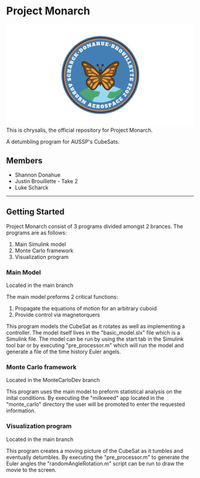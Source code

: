 # Project Monarch
![Image](./logo.png)
This is chrysalis, the official repository for Project Monarch.

A detumbling program for AUSSP's CubeSats.

## Members
- Shannon Donahue
- Justin Brouillette - Take 2
- Luke Scharck

---

## Getting Started
Project Monarch consist of 3 programs divided amongst 2 brances. The programs are as follows:

1. Main Simulink model
3. Monte Carlo framework
5. Visualization program

### Main Model
Located in the main branch

The main model preforms 2 critical functions:
1. Propagate the equations of motion for an arbitrary cuboid
2. Provide control via magnetorquers

This program models the CubeSat as it rotates as well as implementing a controller. The model itself lives in the "basic_model.slx" file which is a Simulink file. The model can be run by using the start tab in the Simulink tool bar or by executing "pre_processor.m" which will run the model and generate a file of the time history Euler angels.

### Monte Carlo framework
Located in the MonteCarloDev branch

This program uses the main model to preform statistical analysis on the inital conditions. By executing the "milkweed" app located in the "monte_carlo" directory the user will be promoted to enter the requested information.

### Visualization program
Located in the main branch

This program creates a moving picture of the CubeSat as it tumbles and eventually detumbles. By executing the "pre_processor.m" to generate the Euler angles the "randomAngleRotation.m" script can be run to draw the movie to the screen.
